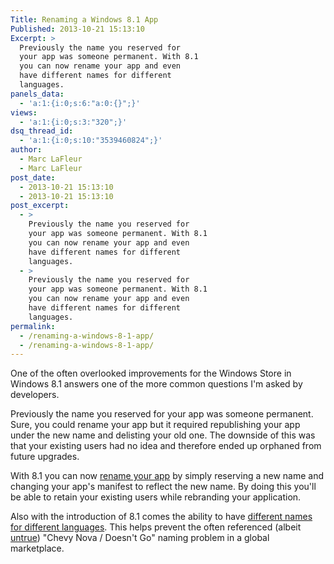 ```yaml
---
Title: Renaming a Windows 8.1 App
Published: 2013-10-21 15:13:10
Excerpt: >
  Previously the name you reserved for
  your app was someone permanent. With 8.1
  you can now rename your app and even
  have different names for different
  languages.
panels_data:
  - 'a:1:{i:0;s:6:"a:0:{}";}'
views:
  - 'a:1:{i:0;s:3:"320";}'
dsq_thread_id:
  - 'a:1:{i:0;s:10:"3539460824";}'
author:
  - Marc LaFleur
  - Marc LaFleur
post_date:
  - 2013-10-21 15:13:10
  - 2013-10-21 15:13:10
post_excerpt:
  - >
    Previously the name you reserved for
    your app was someone permanent. With 8.1
    you can now rename your app and even
    have different names for different
    languages.
  - >
    Previously the name you reserved for
    your app was someone permanent. With 8.1
    you can now rename your app and even
    have different names for different
    languages.
permalink:
  - /renaming-a-windows-8-1-app/
  - /renaming-a-windows-8-1-app/
---
```

One of the often overlooked improvements for the Windows Store in Windows 8.1 answers one of the more common questions I'm asked by developers.

Previously the name you reserved for your app was someone permanent. Sure, you could rename your app but it required republishing your app under the new name and delisting your old one. The downside of this was that your existing users had no idea and therefore ended up orphaned from future upgrades.

With 8.1 you can now <a href="http://msdn.microsoft.com/en-us/library/windows/apps/hh694077.aspx#RENAME" target="_blank">rename your app</a> by simply reserving a new name and changing your app's manifest to reflect the new name. By doing this you'll be able to retain your existing users while rebranding your application.

Also with the introduction of 8.1 comes the ability to have <a href="http://msdn.microsoft.com/en-us/library/windows/apps/hh694077.aspx#reserve_other_languages" target="_blank">different names for different languages</a>. This helps prevent the often referenced (albeit <a href="http://www.snopes.com/business/misxlate/nova.asp" target="_blank">untrue</a>) "Chevy Nova / Doesn't Go" naming problem in a global marketplace.

&nbsp;

&nbsp;